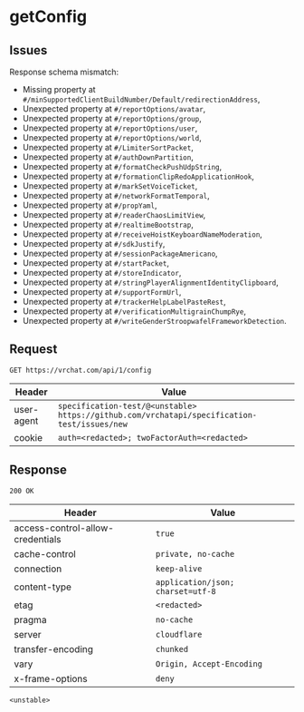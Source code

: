 # getConfig

## Issues
Response schema mismatch:
* Missing property at ``#/minSupportedClientBuildNumber/Default/redirectionAddress``,
* Unexpected property at ``#/reportOptions/avatar``,
* Unexpected property at ``#/reportOptions/group``,
* Unexpected property at ``#/reportOptions/user``,
* Unexpected property at ``#/reportOptions/world``,
* Unexpected property at ``#/LimiterSortPacket``,
* Unexpected property at ``#/authDownPartition``,
* Unexpected property at ``#/formatCheckPushUdpString``,
* Unexpected property at ``#/formationClipRedoApplicationHook``,
* Unexpected property at ``#/markSetVoiceTicket``,
* Unexpected property at ``#/networkFormatTemporal``,
* Unexpected property at ``#/propYaml``,
* Unexpected property at ``#/readerChaosLimitView``,
* Unexpected property at ``#/realtimeBootstrap``,
* Unexpected property at ``#/receiveHoistKeyboardNameModeration``,
* Unexpected property at ``#/sdkJustify``,
* Unexpected property at ``#/sessionPackageAmericano``,
* Unexpected property at ``#/startPacket``,
* Unexpected property at ``#/storeIndicator``,
* Unexpected property at ``#/stringPlayerAlignmentIdentityClipboard``,
* Unexpected property at ``#/supportFormUrl``,
* Unexpected property at ``#/trackerHelpLabelPasteRest``,
* Unexpected property at ``#/verificationMultigrainChumpRye``,
* Unexpected property at ``#/writeGenderStroopwafelFrameworkDetection``.
## Request
`GET https://vrchat.com/api/1/config`

| Header | Value |
| ------ | ----- |
| user-agent | `specification-test/@<unstable> https://github.com/vrchatapi/specification-test/issues/new` |
| cookie | `auth=<redacted>; twoFactorAuth=<redacted>` |


## Response
`200 OK`

| Header | Value |
| ------ | ----- |
| access-control-allow-credentials | `true` |
| cache-control | `private, no-cache` |
| connection | `keep-alive` |
| content-type | `application/json; charset=utf-8` |
| etag | `<redacted>` |
| pragma | `no-cache` |
| server | `cloudflare` |
| transfer-encoding | `chunked` |
| vary | `Origin, Accept-Encoding` |
| x-frame-options | `deny` |

```jsonc
<unstable>
```
